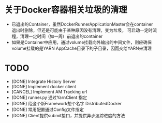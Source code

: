 # 关于Docker容器相关垃圾的清理

* 已退出的Container，虽然DockerRunnerApplicationMaster会在container退出时删除，但还是可能由于某种原因没有清理，变为垃圾。
可启动一定时流程，清理一定时间（如一周）前退出的container
* 如果是Container中应用，通过volume挂载向外输出的中间文件，则应确保volume挂载的是YARN AppCache目录下的子目录，因而交给YARN来清理

# TODO

* [DONE] Integrate History Server
* [DONE] Implement docker client
* [CANCEL] Implement AM Tracking url
* [DONE] runner.py 通过YarnClient 指定
* [DONE] 给这个新Framework想个名字 DistributedDocker
* [DONE] 常用配置通过Config文件指定
* [DONE] Client提供submit接口，并提供异步追踪进度的方法

